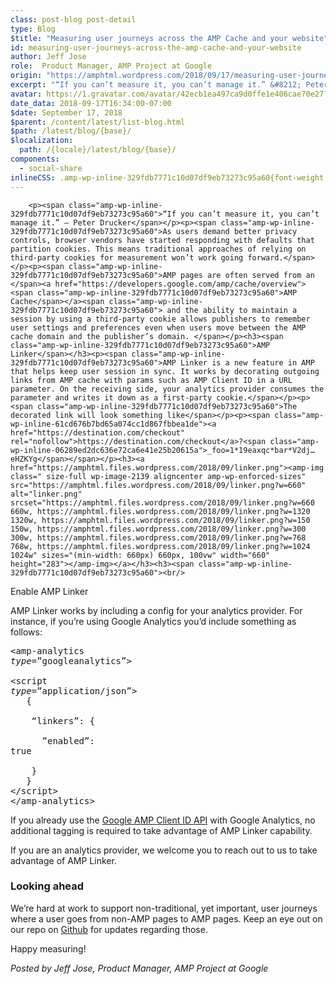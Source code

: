 ```yaml
---
class: post-blog post-detail
type: Blog
$title: "Measuring user journeys across the AMP Cache and your website"
id: measuring-user-journeys-across-the-amp-cache-and-your-website
author: Jeff Jose
role:  Product Manager, AMP Project at Google
origin: "https://amphtml.wordpress.com/2018/09/17/measuring-user-journeys-across-the-amp-cache-and-your-website/amp/"
excerpt: "“If you can’t measure it, you can’t manage it.” &#8212; Peter Drucker As users demand better privacy controls, browser vendors have started responding with defaults that partition cookies. This means traditional approaches of relying on third-party cookies for measurement won’t work going forward. AMP pages are often served from an AMP Cache and the ability [&#8230;]"
avatar: https://1.gravatar.com/avatar/42ecb1ea497ca9d0ffe1e406cae70e27?s=96&d=identicon&r=G
date_data: 2018-09-17T16:34:00-07:00
$date: September 17, 2018
$parent: /content/latest/list-blog.html
$path: /latest/blog/{base}/
$localization:
  path: /{locale}/latest/blog/{base}/
components:
  - social-share
inlineCSS: .amp-wp-inline-329fdb7771c10d07df9eb73273c95a60{font-weight:400;}.amp-wp-inline-ac5342efcffd6f39934b4d429cafd142{color:#ff0000;font-weight:400;}.amp-wp-inline-5d9f498fdd0b0f222dce4d6216ec4eec{color:#339966;font-weight:400;}.amp-wp-inline-57a9c8d1e4ed0c2f012f8df65ab67614{color:#ff9900;}.amp-wp-inline-61cd676b7bd65a074cc1d867fbbea1de{text-decoration:underline;}.amp-wp-inline-06289ed2dc636e72ca6e41e25b20615a{color:#ff0000;text-decoration:underline;}
---
```


<div class="amp-wp-article-content">

		<p><span class="amp-wp-inline-329fdb7771c10d07df9eb73273c95a60">“If you can’t measure it, you can’t manage it.” — Peter Drucker</span></p><p><span class="amp-wp-inline-329fdb7771c10d07df9eb73273c95a60">As users demand better privacy controls, browser vendors have started responding with defaults that partition cookies. This means traditional approaches of relying on third-party cookies for measurement won’t work going forward.</span></p><p><span class="amp-wp-inline-329fdb7771c10d07df9eb73273c95a60">AMP pages are often served from an </span><a href="https://developers.google.com/amp/cache/overview"><span class="amp-wp-inline-329fdb7771c10d07df9eb73273c95a60">AMP Cache</span></a><span class="amp-wp-inline-329fdb7771c10d07df9eb73273c95a60"> and the ability to maintain a session by using a third-party cookie allows publishers to remember user settings and preferences even when users move between the AMP cache domain and the publisher’s domain. </span></p><h3><span class="amp-wp-inline-329fdb7771c10d07df9eb73273c95a60">AMP Linker</span></h3><p><span class="amp-wp-inline-329fdb7771c10d07df9eb73273c95a60">AMP Linker is a new feature in AMP that helps keep user session in sync. It works by decorating outgoing links from AMP cache with params such as AMP Client ID in a URL parameter. On the receiving side, your analytics provider consumes the parameter and writes it down as a first-party cookie.</span></p><p><span class="amp-wp-inline-329fdb7771c10d07df9eb73273c95a60">The decorated link will look something like</span></p><p><span class="amp-wp-inline-61cd676b7bd65a074cc1d867fbbea1de"><a href="https://destination.com/checkout" rel="nofollow">https://destination.com/checkout</a>?<span class="amp-wp-inline-06289ed2dc636e72ca6e41e25b20615a">_foo=1*19eaxqc*bar*V2dj…eHZKYg</span></span></p><h3><a href="https://amphtml.files.wordpress.com/2018/09/linker.png"><amp-img class=" size-full wp-image-2139 aligncenter amp-wp-enforced-sizes" src="https://amphtml.files.wordpress.com/2018/09/linker.png?w=660" alt="linker.png" srcset="https://amphtml.files.wordpress.com/2018/09/linker.png?w=660 660w, https://amphtml.files.wordpress.com/2018/09/linker.png?w=1320 1320w, https://amphtml.files.wordpress.com/2018/09/linker.png?w=150 150w, https://amphtml.files.wordpress.com/2018/09/linker.png?w=300 300w, https://amphtml.files.wordpress.com/2018/09/linker.png?w=768 768w, https://amphtml.files.wordpress.com/2018/09/linker.png?w=1024 1024w" sizes="(min-width: 660px) 660px, 100vw" width="660" height="283"></amp-img></a></h3><h3><span class="amp-wp-inline-329fdb7771c10d07df9eb73273c95a60"><br/>
Enable AMP Linker</span></h3><p><span class="amp-wp-inline-329fdb7771c10d07df9eb73273c95a60">AMP Linker works by including a config for your analytics provider. For instance, if you’re using </span><span class="amp-wp-inline-329fdb7771c10d07df9eb73273c95a60">Google Analytics</span><span class="amp-wp-inline-329fdb7771c10d07df9eb73273c95a60"> you’d include something as follows:</span></p><pre><span class="amp-wp-inline-329fdb7771c10d07df9eb73273c95a60">&lt;</span><span class="amp-wp-inline-ac5342efcffd6f39934b4d429cafd142">amp-analytics</span> <span class="amp-wp-inline-57a9c8d1e4ed0c2f012f8df65ab67614"><i><span class="amp-wp-inline-329fdb7771c10d07df9eb73273c95a60">type</span></i></span><span class="amp-wp-inline-329fdb7771c10d07df9eb73273c95a60">=</span><span class="amp-wp-inline-5d9f498fdd0b0f222dce4d6216ec4eec">”googleanalytics”</span><span class="amp-wp-inline-329fdb7771c10d07df9eb73273c95a60">&gt;</span>
<span class="amp-wp-inline-329fdb7771c10d07df9eb73273c95a60"> &lt;</span><span class="amp-wp-inline-ac5342efcffd6f39934b4d429cafd142">script</span> <span class="amp-wp-inline-57a9c8d1e4ed0c2f012f8df65ab67614"><i><span class="amp-wp-inline-329fdb7771c10d07df9eb73273c95a60">type</span></i></span><span class="amp-wp-inline-329fdb7771c10d07df9eb73273c95a60">=</span><span class="amp-wp-inline-5d9f498fdd0b0f222dce4d6216ec4eec">”application/json”</span><span class="amp-wp-inline-329fdb7771c10d07df9eb73273c95a60">&gt;</span>
<span class="amp-wp-inline-329fdb7771c10d07df9eb73273c95a60">   {</span>
<span class="amp-wp-inline-329fdb7771c10d07df9eb73273c95a60">     “linkers”: {</span>
<span class="amp-wp-inline-329fdb7771c10d07df9eb73273c95a60">       </span><span class="amp-wp-inline-329fdb7771c10d07df9eb73273c95a60">”enabled”: true</span>
<span class="amp-wp-inline-329fdb7771c10d07df9eb73273c95a60">     }</span>
<span class="amp-wp-inline-329fdb7771c10d07df9eb73273c95a60">   }</span>
<span class="amp-wp-inline-329fdb7771c10d07df9eb73273c95a60">&lt;/</span><span class="amp-wp-inline-ac5342efcffd6f39934b4d429cafd142">script</span><span class="amp-wp-inline-329fdb7771c10d07df9eb73273c95a60">&gt;</span>
<span class="amp-wp-inline-329fdb7771c10d07df9eb73273c95a60">&lt;/</span><span class="amp-wp-inline-ac5342efcffd6f39934b4d429cafd142">amp-analytics</span><span class="amp-wp-inline-329fdb7771c10d07df9eb73273c95a60">&gt;</span></pre><p><span class="amp-wp-inline-329fdb7771c10d07df9eb73273c95a60">If you already use the </span><a href="https://support.google.com/analytics/answer/7486764"><span class="amp-wp-inline-329fdb7771c10d07df9eb73273c95a60">Google AMP Client ID API</span></a><span class="amp-wp-inline-329fdb7771c10d07df9eb73273c95a60"> with Google Analytics, no additional tagging is required to take advantage of AMP Linker capability. </span></p><p><span class="amp-wp-inline-329fdb7771c10d07df9eb73273c95a60">If you are an analytics provider, we welcome you to reach out to us to take advantage of AMP Linker.</span></p><h3><span class="amp-wp-inline-329fdb7771c10d07df9eb73273c95a60">Looking ahead</span></h3><p><span class="amp-wp-inline-329fdb7771c10d07df9eb73273c95a60">We’re hard at work to support non-traditional, yet important, user journeys where a user goes from non-AMP pages to AMP pages. Keep an eye out on our repo on </span><a href="https://github.com/ampproject/amphtml/"><span class="amp-wp-inline-329fdb7771c10d07df9eb73273c95a60">Github</span></a><span class="amp-wp-inline-329fdb7771c10d07df9eb73273c95a60"> for updates regarding those.</span></p><p><span class="amp-wp-inline-329fdb7771c10d07df9eb73273c95a60">Happy measuring!</span></p><p><i><span class="amp-wp-inline-329fdb7771c10d07df9eb73273c95a60">Posted by Jeff Jose, Product Manager, AMP Project at Google</span></i></p>	</div>

	

</div>

